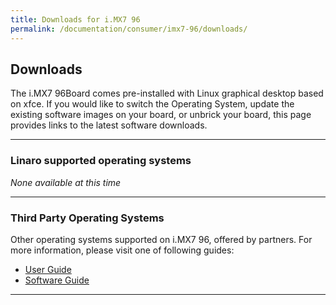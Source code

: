 ```yaml
---
title: Downloads for i.MX7 96
permalink: /documentation/consumer/imx7-96/downloads/
---
```

## Downloads

The i.MX7 96Board comes pre-installed with Linux graphical desktop based on xfce. If you would like to switch the Operating System, update the existing software images on your board, or unbrick your board, this page provides links to the latest software downloads.

***

### Linaro supported operating systems

*None available at this time*

***

### Third Party Operating Systems

Other operating systems supported on i.MX7 96, offered by partners. For more information, please visit one of following guides:

- [User Guide](../guides/user-guide/)
- [Software Guide](../guides/software-guide/)

***
